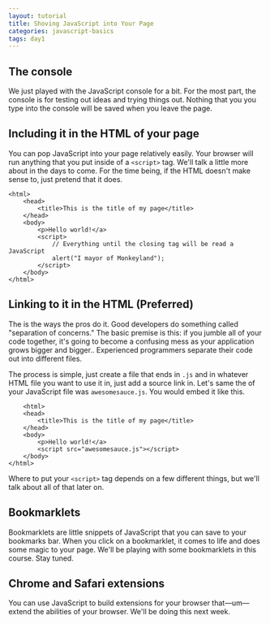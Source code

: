 ```yaml
---
layout: tutorial
title: Shoving JavaScript into Your Page
categories: javascript-basics
tags: day1
---
```


## The console

We just played with the JavaScript console for a bit. For the most part, the console is for testing out ideas and trying things out. Nothing that you you type into the console will be saved when you leave the page.

## Including it in the HTML of your page

You can pop JavaScript into your page relatively easily. Your browser will run anything that you put inside of a `<script>` tag. We'll talk a little more about in the days to come. For the time being, if the HTML doesn't make sense to, just pretend that it does.

	<html>
		<head>
			<title>This is the title of my page</title>
		</head>
		<body>
			<p>Hello world!</a>
			<script>
				// Everything until the closing tag will be read a JavaScript
				alert("I mayor of Monkeyland");
			</script>
		</body>
	</html>

## Linking to it in the HTML (Preferred)

The is the ways the pros do it. Good developers do something called "separation of concerns." The basic premise is this: if you jumble all of your code together, it's going to become a confusing mess as your application grows bigger and bigger.. Experienced programmers separate their code out into different files.

The process is simple, just create a file that ends in `.js` and in whatever HTML file you want to use it in, just add a source link in. Let's same the of your JavaScript file was `awesomesauce.js`. You would embed it like this.

		<html>
		<head>
			<title>This is the title of my page</title>
		</head>
		<body>
			<p>Hello world!</a>
			<script src="awesomesauce.js"></script>
		</body>
	</html>

Where to put your `<script>` tag depends on a few different things, but we'll talk about all of that later on.

## Bookmarklets

Bookmarklets are little snippets of JavaScript that you can save to your bookmarks bar. When you click on a bookmarklet, it comes to life and does some magic to your page. We'll be playing with some bookmarklets in this course. Stay tuned.

## Chrome and Safari extensions

You can use JavaScript to build extensions for your browser that—um—extend the abilities of your browser. We'll be doing this next week.